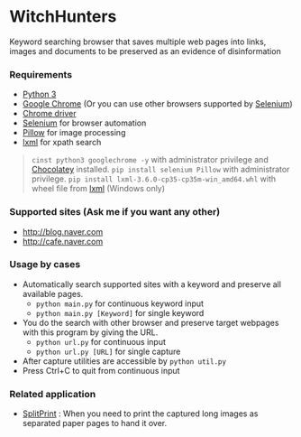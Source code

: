 # WitchHunters
Keyword searching browser that saves multiple web pages into links, images and documents to be preserved as an evidence of disinformation

### Requirements
  - [Python 3](https://www.python.org)
  - [Google Chrome](https://www.google.co.kr/chrome/browser/desktop/) (Or you can use other browsers supported by [Selenium](http://www.seleniumhq.org/))
  - [Chrome driver](https://sites.google.com/a/chromium.org/chromedriver/home)
  - [Selenium](http://www.seleniumhq.org/) for browser automation
  - [Pillow](https://python-pillow.org/) for image processing
  - [lxml](http://lxml.de/) for xpath search

> `cinst python3 googlechrome -y` with administrator privilege and [Chocolatey](https://chocolatey.org/) installed.
> `pip install selenium Pillow` with administrator privilege.
> `pip install lxml-3.6.0-cp35-cp35m-win_amd64.whl` with wheel file from [lxml](http://www.lfd.uci.edu/~gohlke/pythonlibs/#lxml) (Windows only)

### Supported sites (Ask me if you want any other)
  - http://blog.naver.com
  - http://cafe.naver.com

### Usage by cases
  - Automatically search supported sites with a keyword and preserve all available pages.
    - `python main.py` for continuous keyword input
    - `python main.py [Keyword]` for single keyword
  - You do the search with other browser and preserve target webpages with this program by giving the URL.
    - `python url.py` for continuous input
    - `python url.py [URL]` for single capture
  - After capture utilities are accessible by `python util.py`
  - Press Ctrl+C to quit from continuous input

### Related application
  - [SplitPrint](http://openwrld.egloos.com/2827456) : When you need to print the captured long images as separated paper pages to hand it over.
